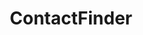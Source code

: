 ---
#date: 2019-05-16T23:48:05.000Z
layout: post
title: ContactFinder
lien: https://github.com/DegrangeM/ContactFinder
description: >-
  ContactFinder est une extension pour Thunderbird permettant de compléter automatiquement la liste des destinataires lors de l'envoi d'un message en cherchant leurs noms dans les contacts.
image: >-
  https://user-images.githubusercontent.com/53106394/167497566-5d6162fc-13f1-4a7e-87f1-d68093c02348.png
category: Extension
tags:
  - Extension
  - Thunderbird
---